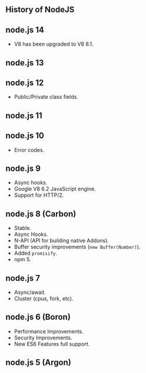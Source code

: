 History of NodeJS
-

## node.js 14

* V8 has been upgraded to V8 8.1.

## node.js 13

## node.js 12

* Public/Private class fields.

## node.js 11

## node.js 10

* Error codes.

## node.js 9

* Async hooks.
* Google V8 6.2 JavaScript engine.
* Support for HTTP/2.

## node.js 8 (Carbon)

* Stable.
* Async Hooks.
* N-API (API for building native Addons).
* Buffer security improvements (`new Buffer(Number)`).
* Added `promisify`.
* npm 5.

## node.js 7

* Async/await.
* Cluster (cpus, fork, etc).

## node.js 6 (Boron)

* Performance Improvements.
* Security Improvements.
* New ES6 Features full support.

## node.js 5 (Argon)
